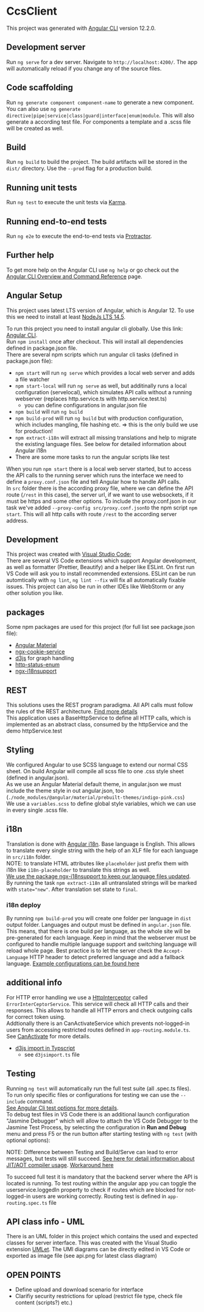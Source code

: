 # CcsClient

This project was generated with [Angular CLI](https://github.com/angular/angular-cli) version 12.2.0.

## Development server

Run `ng serve` for a dev server. Navigate to `http://localhost:4200/`. The app will automatically reload if you change any of the source files.

## Code scaffolding

Run `ng generate component component-name` to generate a new component. You can also use `ng generate directive|pipe|service|class|guard|interface|enum|module`.
This will also generate a according test file. For components a template and a .scss file will be created as well.

## Build

Run `ng build` to build the project. The build artifacts will be stored in the `dist/` directory. Use the `--prod` flag for a production build.

## Running unit tests

Run `ng test` to execute the unit tests via [Karma](https://karma-runner.github.io).

## Running end-to-end tests

Run `ng e2e` to execute the end-to-end tests via [Protractor](http://www.protractortest.org/).

## Further help

To get more help on the Angular CLI use `ng help` or go check out the [Angular CLI Overview and Command Reference](https://angular.io/cli) page.

## Angular Setup
This project uses latest LTS version of Angular, which is Angular 12. To use this we need to install at least [NodeJs LTS 14.5](https://nodejs.org/en/download/).

To run this project you need to install angular cli globally. Use this link: [Angular CLI](https://github.com/angular/angular-cli).  
Run `npm install` once after checkout. This will install all dependencies defined in package.json file.  
There are several npm scripts which run angular cli tasks (defined in package.json file):
* `npm start` will run `ng serve` which provides a local web server and adds a file watcher
* `npm start-local` will run `ng serve` as well, but additinally runs a local configuration (servelocal), which simulates API calls without a running webserver (replaces http.service.ts with http.service.test.ts)
  * you can define configurations in angular.json file
* `npm build` will run `ng build`
* `npm build-prod` will run `ng build` but with production configuration, which includes mangling, file hashing etc. => this is the only build we use for production!
* `npm extract-i18n` will extract all missing translations and help to migrate the existing language files. See below for detailed information about Angular i18n
* There are some more tasks to run the angular scripts like test

When you run `npm start` there is a local web server started, but to access the API calls to the running server which runs the interface we need to define a `proxy.conf.json` file and tell Angular how to handle API calls.  
In `src` folder there is the according proxy file, where we can define the API route (`/rest` in this case), the server url, if we want to use websockets, if it must be https and some other options. To include the proxy.conf.json in our task we've added `--proxy-config src/proxy.conf.json`to the npm script `npm start`. This will all http calls with route `/rest` to the according server address.

## Development
This project was created with [Visual Studio Code](https://code.visualstudio.com/);  
There are several VS Code extensions which support Angular development, as well as formatter (Prettier, Beautify) and a helper like ESLint. On first run VS Code will ask you to install recommended extensions. ESLint can be run automtically with `ng lint`, `ng lint --fix` will fix all automatically fixable issues.
This project can also be run in other IDEs like WebStorm or any other solution you like.

## packages
Some npm packages are used for this project (for full list see package.json file):
* [Angular Material](https://material.angular.io/)
* [ngx-cookie-service](https://github.com/stevermeister/ngx-cookie-service)
* [d3js](https://d3js.org/) for graph handling
* [http-status-enum](https://github.com/KyleNeedham/http-status-enum)
* [ngx-i18nsupport](https://github.com/martinroob/ngx-i18nsupport)

## REST
This solutions uses the REST program paradigma. All API calls must follow the rules of the REST architecture. [Find more details](https://restfulapi.net/)  
This application uses a BaseHttpService to define all HTTP calls, which is implemented as an abstract class, consumed by the httpService and the demo httpService.test

## Styling
We configured Angular to use SCSS language to extend our normal CSS sheet. On build Angular will compile all scss file to one .css style sheet (defined in angular.json).  
As we use an Angular Material default theme, in angular.json we must include the theme style in out angular.json, too (`./node_modules/@angular/material/prebuilt-themes/indigo-pink.css`)  
We use a `variables.scss` to define global style variables, which we can use in every single .scss file.  

## i18n
Translation is done with [Angular i18n](https://angular.io/guide/i18n-overview). Base language is English. This allows to translate every single string with the help of an XLF file for each language in `src/i18n` folder.  
NOTE: to translate HTML attributes like `placeholder` just prefix them with i18n like `i18n-placeholder` to translate this strings as well.  
[We use the package ngx-i18nsupport to keep our language files updated](https://github.com/martinroob/ngx-i18nsupport/wiki/Tutorial-for-using-xliffmerge-with-angular-cli).  
By running the task `npm extract-i18n` all untranslated strings will be marked with `state="new"`. After translation set state to `final`.

### i18n deploy
By running `npm build-prod` you will create one folder per language in `dist` output folder. Languages and output must be defined in `angular.json` file.  
This means, that there is one build per language, as the whole site will be pre-generated for each language.
Keep in mind that the webserver must be configured to handle multiple language support and switching language will reload whole page. Best practice is to let the server check the `Accept-Language` HTTP header to detect preferred language and add a fallback language. 
[Example configurations can be found here](https://angular.io/guide/i18n-common-deploy)

## additional info
For HTTP error handling we use a [HttpInterceptor](https://angular.io/api/common/http/HttpInterceptor) called `ErrorInterCeptorService`. 
This service will check all HTTP calls and their responses. This allows to handle all HTTP errors and check outgoing calls for correct token using.  
Addtionally there is an CanActivateService which prevents not-logged-in users from accessing restricted routes defined in `app-routing.module.ts`. See [CanActivate](https://angular.io/api/router/CanActivate) for more details.  

* [d3js import in Typscript](https://stackoverflow.com/questions/38335087/correct-way-to-import-d3-js-into-an-angular-2-application) 
  * see `d3jsimport.ts` file 

## Testing
Running `ng test` will automatically run the full test suite (all .spec.ts files). To run only specific files or configurations for testing we can use the `--include` command.  
[See Angular Cli test options for more details](https://angular.io/cli/test#options).  
To debug test files in VS Code there is an additional launch configuration "Jasmine Debugger" which will allow to attach the VS Code Debugger to the Jasmine Test Process, by selecting the configuration in **Run and Debug** menu and press F5 or the run button after starting testing with `ng test` (with optional options):

NOTE: Difference between Testing and Build/Serve can lead to error messages, but tests will still succeed. [See here for detail information about JIT/AOT compiler usage](https://github.com/angular/angular/issues/36430). [Workaround here](https://github.com/angular/angular/issues/36430#issuecomment-742360228)

To succeed full test it is mandatory that the backend server where the API is located is running. 
To test routing within the angular app you can toggle the userservice.loggedIn property to check if routes which are blocked for not-logged-in users are working correctly. Routing test is defined in `app-routing.spec.ts` file 

## API class info - UML
There is an UML folder in this project which contains the used and expected classes for server interface. This was created with the Visual Studio extension [UMLet](https://marketplace.visualstudio.com/items?itemName=TheUMLetTeam.umlet). The UMl diagrams can be directly edited in VS Code or exported as image file (see api.png for latest class diagram)

## OPEN POINTS
* Define upload and download scenario for interface
* Clarifiy security restrictions for upload (restrict file type, check file content (scripts?) etc.)





